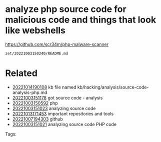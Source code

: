 # analyze php source code for malicious code and things that look like webshells
https://github.com/scr34m/php-malware-scanner

` zet/20221003150240/README.md `

# Related

- [20221014190108](/zet/20221014190108/README.md) kb file named kb/hacking/analysis/source-code-analysis-php.md
- [20221003151178](/zet/20221003151178/README.md) got source code - analysis
- [20221003150592](/zet/20221003150592/README.md) php
- [20221003151023](/zet/20221003151023/README.md) analyzing source code
- [20221013171453](/zet/20221013171453/README.md) important repositories and tools
- [20221007194303](/zet/20221007194303/README.md) github
- [20221003151021](/zet/20221003151021/README.md) analyzing source code PHP code

Tags:

    
